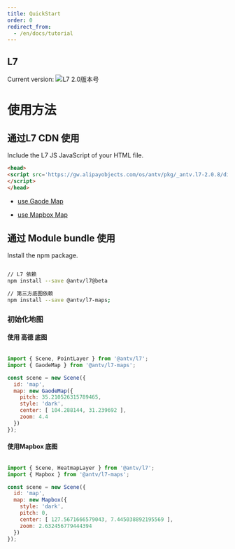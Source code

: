```yaml
---
title: QuickStart
order: 0
redirect_from:
  - /en/docs/tutorial
---
```


## L7 

Current version:  ![L7 2.0版本号](https://badgen.net/npm/v/@antv/l7/beta)

# 使用方法


##   通过L7 CDN 使用

Include the L7 JS JavaScript  <head> of your HTML file.

```html
<head>
<script src='https://gw.alipayobjects.com/os/antv/pkg/_antv.l7-2.0.8/dist/l7.js'>
</script>
</head>
```

- [use Gaode Map](../map/amap.en.md)

- [use Mapbox Map ](../map/mapbox.en.md)


## 通过 Module  bundle 使用

Install the npm package.

```bash

// L7 依赖
npm install --save @antv/l7@beta

// 第三方底图依赖
npm install --save @antv/l7-maps;

```

### 初始化地图

#### 使用 高德 底图

```javascript

import { Scene, PointLayer } from '@antv/l7';
import { GaodeMap } from '@antv/l7-maps';

const scene = new Scene({
  id: 'map',
  map: new GaodeMap({
    pitch: 35.210526315789465,
    style: 'dark',
    center: [ 104.288144, 31.239692 ],
    zoom: 4.4
  })
});
```

#### 使用Mapbox 底图

```javascript

import { Scene, HeatmapLayer } from '@antv/l7';
import { Mapbox } from '@antv/l7-maps';

const scene = new Scene({
  id: 'map',
  map: new Mapbox({
    style: 'dark',
    pitch: 0,
    center: [ 127.5671666579043, 7.445038892195569 ],
    zoom: 2.632456779444394
  })
});

```

